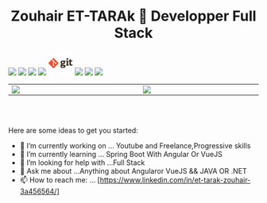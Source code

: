
<h1 align='center'>
       Zouhair ET-TARAk   👋   Developper Full Stack 
</h1>
<code><a href="https://nodejs.io/" target="_blank"><img height="50" src="https://www.vectorlogo.zone/logos/nodejs/nodejs-ar21.svg"></a></code>
<code><a href="https://Angular.io/" target="_blank"><img height="50" src="https://www.vectorlogo.zone/logos/angular/angular-icon.svg"></a></code>
<code><a href="https://vuejs.org/" target="_blank"><img height="40" src="https://www.vectorlogo.zone/logos/vuejs/vuejs-icon.svg"></a></code>
<code><a href="https://python.org/" target="_blank"><img height="50" src="https://www.vectorlogo.zone/logos/python/python-horizontal.svg"></a></code>
<code><a href="https://python.org/" target="_blank"><img height="50" src="https://github.com/devicons/devicon/blob/master/icons/git/git-original-wordmark.svg"></a></code>
<code><a href="https://laravel.com/" target="_blank"><img height="50" src="https://www.vectorlogo.zone/logos/laravel/laravel-ar21.svg"></a></code>
<code><a href="https://firebase.com/" target="_blank"><img height="50" src="https://www.vectorlogo.zone/logos/firebase/firebase-icon.svg"></a></code>
<code><a href="https://cloud.mongodb.com/" target="_blank"><img height="50" src="https://www.vectorlogo.zone/logos/mongodb/mongodb-ar21.svg"></a></code>
<center>
  <table class="table table-hover table-sm">
  <tr>
      <td>
        <img width="250px" align="left" src="https://github-readme-stats.vercel.app/api?username=ZEDTARIK" />
      </td>
      <td>
          <img width="250px" align="left" src="https://github-readme-stats.vercel.app/api/top-langs/?username=ZEDTARIK&hide=html&layout=compact" />
       </td>
  </tr>   
</table>
</center>


<br />
<br />


Here are some ideas to get you started:

- 🔭 I’m currently working on ... Youtube and Freelance,Progressive skills 
- 🌱 I’m currently learning ... Spring Boot With Angular Or VueJS
- 🤔 I’m looking for help with ...Full Stack
- 💬 Ask me about ...Anything about Angularor VueJS && JAVA OR .NET 
- 📫 How to reach me: ... [https://www.linkedin.com/in/et-tarak-zouhair-3a456564/]


